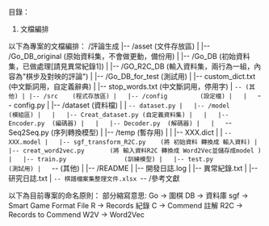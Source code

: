 目錄：
1. 文檔編排

以下為專案的文檔編排：
/評論生成
|-- /asset	(文件存放區)
|	|-- /Go_DB_original	(原始資料集，不會做更動，備份用)
|	|-- /Go_DB			(初始資料集，已做處理[請見異常紀錄1])
|	|-- /GO_R2C_DB		(輸入資料集，兩行為一組，內容為"棋步及對映的評論")
|	|-- /Go_DB_for_test	(測試用)
|	|-- custom_dict.txt	(中文斷詞用，自定義辭典)
|	|-- stop_words.txt	(中文斷詞用，停用字)
|	`-- (其他)
|
|-- /src	(程式存放區)
|	|-- /config			(設定檔)
|	|	`-- config.py
|	|-- /dataset		(資料檔)
|	|	`-- dataset.py
|	|-- /model			(模組區)
|	|	|-- Creat_dataset.py (自定義資料集)
|	|	|-- Encoder.py	(編碼器)
|	|	|-- Decoder.py	(解碼器)
|	|	`-- Seq2Seq.py	(序列轉換模型)
|	|-- /temp			(暫存用)
|	|	|-- XXX.dict
|	|	`-- XXX.model
|	|-- sgf_transform_R2C.py	(將 初始資料 轉換成 輸入資料)
|	|-- creat_word2vec.py		(將 輸入資料R2C 轉換成 Word2Vec並儲存成model )
|	|-- train.py				(訓練模型)
|	|-- test.py					(測試用)
|	`-- (其他)
|
|-- /README
|	|-- 開發日誌.log
|	|-- 異常紀錄.txt
|	|-- 研究日誌.txt
|	`-- 棋譜檔案集整理文件.xlsx
`-- /參考文獻

以下為目前專案的命名原則：
部分縮寫意思:
Go	-> 圍棋
DB	-> 資料庫
sgf	-> Smart Game Format File
R -> Records 紀錄
C -> Commend 註解
R2C	-> Records to Commend
W2V	-> Word2Vec

